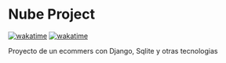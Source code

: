 # Nube Project
[![wakatime](https://wakatime.com/badge/user/f68f6773-2c77-49c5-90d2-d3fb829ee671/project/749cdc18-aa1d-4f54-8aa0-af64b769c1fa.svg)](https://wakatime.com/badge/user/f68f6773-2c77-49c5-90d2-d3fb829ee671/project/749cdc18-aa1d-4f54-8aa0-af64b769c1fa)
[![wakatime](https://wakatime.com/badge/github/KMBMarcos/Nube-Project.svg)](https://wakatime.com/badge/github/KMBMarcos/Nube-Project)

Proyecto de un ecommers con Django, Sqlite y otras tecnologias
